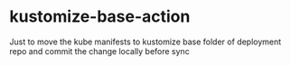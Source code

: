 # kustomize-base-action
Just to move the kube manifests to kustomize base folder of deployment repo and commit the change locally before sync
